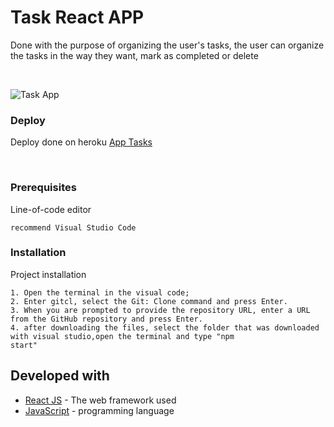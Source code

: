 # Task React APP

Done with the purpose of organizing the user's tasks, the user can organize the tasks in the way they want, mark as completed or delete

<br>

<p align="center">
  
![Task App](https://user-images.githubusercontent.com/73910568/118312025-1e9c8d80-b4c7-11eb-863e-2fa3aeb01e91.gif)

</p>

### Deploy

Deploy done on heroku [App Tasks](https://task-javascript.herokuapp.com/)

<br>

### Prerequisites

Line-of-code editor

```
recommend Visual Studio Code

```

### Installation

Project installation

```
1. Open the terminal in the visual code;
2. Enter gitcl, select the Git: Clone command and press Enter.
3. When you are prompted to provide the repository URL, enter a URL from the GitHub repository and press Enter.
4. after downloading the files, select the folder that was downloaded with visual studio,open the terminal and type "npm
start"

```

## Developed with

* [React JS](https://reactjs.org/) - The web framework used
* [JavaScript](https://www.javascript.com/) - programming language
